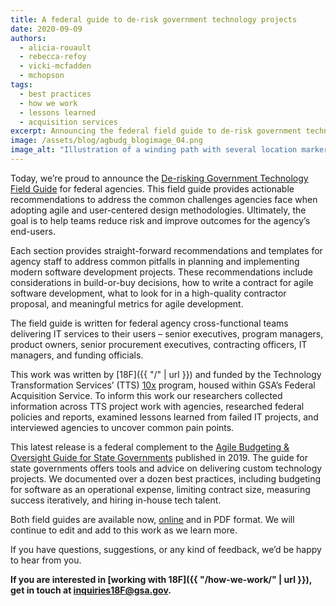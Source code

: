 ```yaml
---
title: A federal guide to de-risk government technology projects
date: 2020-09-09
authors:
  - alicia-rouault
  - rebecca-refoy
  - vicki-mcfadden
  - mchopson
tags:
  - best practices
  - how we work
  - lessons learned
  - acquisition services
excerpt: Announcing the federal field guide to de-risk government technology
image: /assets/blog/agbudg_blogimage_04.png
image_alt: "Illustration of a winding path with several location markers along the way"
---
```

Today, we’re proud to announce the [De-risking Government Technology Field Guide](https://derisking-guide.18f.gov/) for federal agencies. This field guide provides actionable recommendations to address the common challenges agencies face when adopting agile and user-centered design methodologies. Ultimately, the goal is to help teams reduce risk and improve outcomes for the agency’s end-users.

Each section provides straight-forward recommendations and templates for agency staff to address common pitfalls in planning and implementing modern software development projects. These recommendations include considerations in build-or-buy decisions, how to write a contract for agile software development, what to look for in a high-quality contractor proposal, and meaningful metrics for agile development.

The field guide is written for federal agency cross-functional teams delivering IT services to their users – senior executives, program managers, product owners, senior procurement executives, contracting officers, IT managers, and funding officials.

This work was written by [18F]({{ "/" | url }}) and funded by the Technology Transformation Services’ (TTS) [10x](https://10x.gsa.gov/) program, housed within GSA’s Federal Acquisition Service. To inform this work our researchers collected information across TTS project work with agencies, researched federal policies and reports, examined lessons learned from failed IT projects, and interviewed agencies to uncover common pain points.

This latest release is a federal complement to the [Agile Budgeting & Oversight Guide for State Governments](https://derisking-guide.18f.gov/state-field-guide/) published in 2019. The guide for state governments offers tools and advice on delivering custom technology projects. We documented over a dozen best practices, including budgeting for software as an operational expense, limiting contract size, measuring success iteratively, and hiring in-house tech talent.

Both field guides are available now, [online](https://derisking-guide.18f.gov/) and in PDF format. We will continue to edit and add to this work as we learn more.

If you have questions, suggestions, or any kind of feedback, we’d be happy to hear from you. 

**If you are interested in [working with 18F]({{ "/how-we-work/" | url }}), get in touch at [inquiries18F@gsa.gov](mailto:inquiries18F@gsa.gov).**
